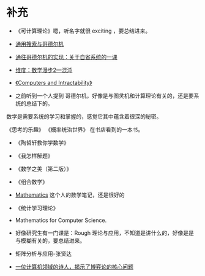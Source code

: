 # 补充

- 《可计算理论》嗯，听名字就很 exciting ，要总结进来。
- [通用搜索与哥德尔机](http://campus.swarma.org/gcou=10299)
- [通往哥德尔机的实现：关于自省系统的一课](http://fjdu.github.io/artificial/intelligence/2016/04/21/towards-godel-machine-implementation.html)


- [维度：数学漫步2—混沌](https://www.bilibili.com/video/av4194600/?p=1)


- [《Computers and Intractability》](https://book.douban.com/subject/2330824/)


- 之前听到一个人提到 哥德尔机，好像是与图灵机和计算理论有关的，还是要系统的总结下的。




数学是需要系统的学习和掌握的，感觉它其中蕴含着很深的秘密。

《思考的乐趣》
《概率统治世界》 在书店看到的一本书。



- 《陶哲轩教你学数学》
- 《我怎样解题》
- 《数学之美（第二版）》
- 《组合数学》
- [Mathematics](https://github.com/Ewenwan/Mathematics) 这个人的数学笔记，还是很好的

- 《统计学习理论》


- Mathematics for Computer Science.
- 好像研究生有一门课是：Rough 理论与应用，不知道是讲什么的，好像是是与模糊有关的，要总结进来。
- 矩阵分析与应用-张贤达



- [一位计算机领域的诗人，揭示了博弈论的核心问题](https://mp.weixin.qq.com/s?__biz=MzA4NDU1MDY5OA==&mid=2653192100&idx=1&sn=c642c4f1b7b7f6f00688ff66278243b6&chksm=8435aae1b34223f730c0003ca5021744011aeb6d0cc000a40fd5dfc3f6914ffac525802057a7&mpshare=1&scene=1&srcid=0814qOLNfYtchxOx71MezHHx#rd)
